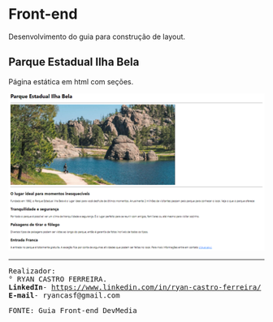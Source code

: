 # Front-end
Desenvolvimento do guia para construção de layout.
<br />

## Parque Estadual Ilha Bela
<p>Página estática em html com seções.</p>
<img 
    width="100%"
    height="50%"
    src="imagemReadme/parque-estadual-ilha-bela.png" 
    alt="Página do parque estadual ilha bela" 
    title="Página Parque Estadual Ilha Bela">

<hr />

<pre>
Realizador:
° RYAN CASTRO FERREIRA.
<b>LinkedIn</b>- <a href="https://www.linkedin.com/in/ryan-castro-ferreira">https://www.linkedin.com/in/ryan-castro-ferreira/</a>
<b>E-mail</b>- ryancasf@gmail.com
</pre>

<pre>
FONTE: Guia Front-end DevMedia
</pre>

